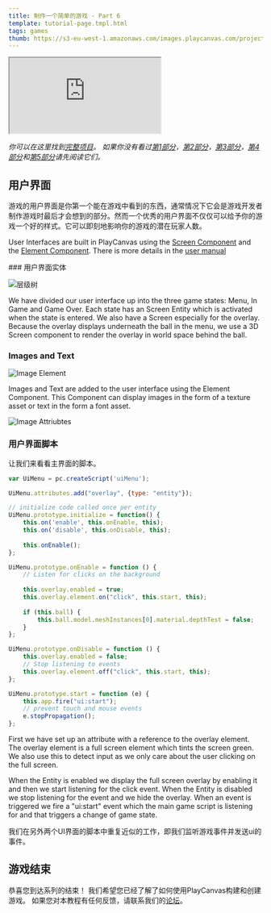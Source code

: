 ```yaml
---
title: 制作一个简单的游戏 - Part 6
template: tutorial-page.tmpl.html
tags: games
thumb: https://s3-eu-west-1.amazonaws.com/images.playcanvas.com/projects/12/406050/LIJTDO-image-75.jpg
---
```


<iframe src="https://playcanv.as/p/KH37bnOk/?overlay=false"></iframe>

*你可以在这里找到[完整项目][11]。 如果你没有看过[第1部分][1]，[第2部分][2]，[第3部分][3]，[第4部分][4]和[第5部分][5]请先阅读它们。*

## 用户界面

游戏的用户界面是你第一个能在游戏中看到的东西，通常情况下它会是游戏开发者制作游戏时最后才会想到的部分。然而一个优秀的用户界面不仅仅可以给予你的游戏一个好的样式。它可以即刻地影响你的游戏的潜在玩家人数。

User Interfaces are built in PlayCanvas using the [Screen Component][7] and the [Element Component][8]. There is more details in the [user manual][6]

### 用户界面实体

![层级树][9]

We have divided our user interface up into the three game states: Menu, In Game and Game Over. Each state has an Screen Entity which is activated when the state is entered. We also have a Screen especially for the overlay. Because the overlay displays underneath the ball in the menu, we use a 3D Screen component to render the overlay in world space behind the ball.

### Images and Text

![Image Element][12]

Images and Text are added to the user interface using the Element Component. This Component can display images in the form of a texture asset or text in the form a font asset.

![Image Attriubtes][13]

### 用户界面脚本

让我们来看看主界面的脚本。

```javascript
var UiMenu = pc.createScript('uiMenu');

UiMenu.attributes.add("overlay", {type: "entity"});

// initialize code called once per entity
UiMenu.prototype.initialize = function() {
    this.on('enable', this.onEnable, this);    
    this.on('disable', this.onDisable, this);
    
    this.onEnable();
};

UiMenu.prototype.onEnable = function () {
    // Listen for clicks on the background    
    
    this.overlay.enabled = true;
    this.overlay.element.on("click", this.start, this);
    
    if (this.ball) {
        this.ball.model.meshInstances[0].material.depthTest = false;
    }
};

UiMenu.prototype.onDisable = function () {
    this.overlay.enabled = false;
    // Stop listening to events
    this.overlay.element.off("click", this.start, this);
};

UiMenu.prototype.start = function (e) {
    this.app.fire("ui:start");
    // prevent touch and mouse events
    e.stopPropagation();
};
```
First we have set up an attribute with a reference to the overlay element. The overlay element is a full screen element which tints the screen green. We also use this to detect input as we only care about the user clicking on the full screen.

When the Entity is enabled we display the full screen overlay by enabling it and then we start listening for the click event. When the Entity is disabled we stop listening for the event and we hide the overlay. When an event is triggered we fire a "ui:start" event which the main game script is listening for and that triggers a change of game state.

我们在另外两个UI界面的脚本中重复近似的工作，即我们监听游戏事件并发送ui的事件。

## 游戏结束

恭喜您到达系列的结束！ 我们希望您已经了解了如何使用PlayCanvas构建和创建游戏。 如果您对本教程有任何反馈，请联系我们的[论坛][8]。

[1]: /tutorials/keepyup-part-one/
[2]: /tutorials/keepyup-part-two/
[3]: /tutorials/keepyup-part-three/
[4]: /tutorials/keepyup-part-four/
[5]: /tutorials/keepyup-part-five/
[6]: /user-manual/user-interface/
[7]: /user-manual/packs/components/screen/
[8]: /user-manual/packs/components/element/
[9]: /images/tutorials/beginner/keepyup-part-six/ui-hierarchy.jpg
[10]: /images/tutorials/beginner/keepyup-part-six/sprite-setup.jpg
[11]: https://playcanvas.com/project/406050
[12]: /images/tutorials/beginner/keepyup-part-six/image-element.jpg
[13]: /images/tutorials/beginner/keepyup-part-six/element-attr.jpg
[14]: https://forum.playcanvas.com/

